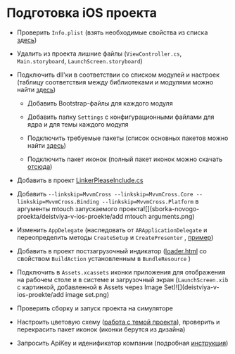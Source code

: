 # Подготовка iOS проекта

* Проверить `Info.plist` \(взять необходимые свойства из списка [здесь](deistviya-v-ios-proekte/infoplist.md)\)

* Удалить из проекта лишние файлы \(`ViewController.cs`, `Main.storyboard`, `LaunchScreen.storyboard`\)

* Подключить dll'ки в соответствии со списком модулей и настроек \(таблицу соответствия между библиотеками и модулями можно найти [здесь](/ru/perechen-bibliotek-modulei.md)\)

  * Добавить Bootstrap-файлы для каждого модуля

  * Добавить папку `Settings` с конфигурационными файлами для ядра и для темы каждого модуля

  * Подключить требуемые пакеты \(список основных пакетов можно найти [здесь](spisok-paketov.md)\)

  * Подключить пакет иконок \(полный пакет иконок можно скачать [отсюда](Images.zip)\)

* Добавить в проект [LinkerPleaseInclude.cs](deistviya-v-ios-proekte/linkerpleaseinclude.md)

* Добавить `--linkskip=MvvmCross --linkskip=MvvmCross.Core --linkskip=MvvmCross.Binding --linkskip=MvvmCross.Platform` в аргументы mtouch запускаемого проекта![](sborka-novogo-proekta/deistviya-v-ios-proekte/add mtouch arguments.png)

* Изменить `AppDelegate` \(наследовать от `ARApplicationDelegate` и переопределить методы `CreateSetup` и `CreatePresenter` , [пример](deistviya-v-ios-proekte/appdelegate.md)\)

* Добавить в проект постзагрузочный индикатор \([loader.html](deistviya-v-ios-proekte/loader.html) со свойством `BuildAction` установленным в `BundleResource` \)

* Подключить в `Assets.xcassets` иконки приложения для отображения на рабочем столе и в системе и загрузочный экран \(`LaunchScreen.xib` с картинкой, добавленной в Assets через Image Set\)![](deistviya-v-ios-proekte/add image set.png)

* Проверить сборку и запуск проекта на симуляторе

* Настроить цветовую схему \([работа с темой проекта](/ru/dorabotka-suschestvuyuschego-proekta/rabota-s-temoi-proekta.md)\), проверить и перекрасить пакет иконок \(иконки берутся из дизайна\)

* Запросить ApiKey и иденификатор компании \(подробная [инструкция](zapros-litsenzii.md)\)



